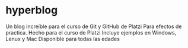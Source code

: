 # hyperblog
Un blog increíble para el curso de Git y GitHub de Platzi
Para efectos de practica. Hecho para el curso de Platzi
Incluye ejemplos en Windows, Lenux y Mac
Disponible para todas las edades
